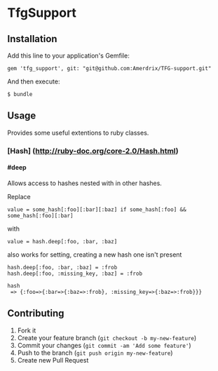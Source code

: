 # TfgSupport

## Installation

Add this line to your application's Gemfile:

    gem 'tfg_support', git: "git@github.com:Amerdrix/TFG-support.git"

And then execute:

    $ bundle

## Usage

Provides some useful extentions to ruby classes.

### [Hash] (http://ruby-doc.org/core-2.0/Hash.html)

#### #deep

Allows access to hashes nested with in other hashes.

Replace

    value = some_hash[:foo][:bar][:baz] if some_hash[:foo] && some_hash[:foo][:bar]

with

    value = hash.deep[:foo, :bar, :baz]

also works for setting, creating a new hash one isn't present

    hash.deep[:foo, :bar, :baz] = :frob
    hash.deep[:foo, :missing_key, :baz] = :frob

    hash
     => {:foo=>{:bar=>{:baz=>:frob}, :missing_key=>{:baz=>:frob}}}


## Contributing

1. Fork it
2. Create your feature branch (`git checkout -b my-new-feature`)
3. Commit your changes (`git commit -am 'Add some feature'`)
4. Push to the branch (`git push origin my-new-feature`)
5. Create new Pull Request
